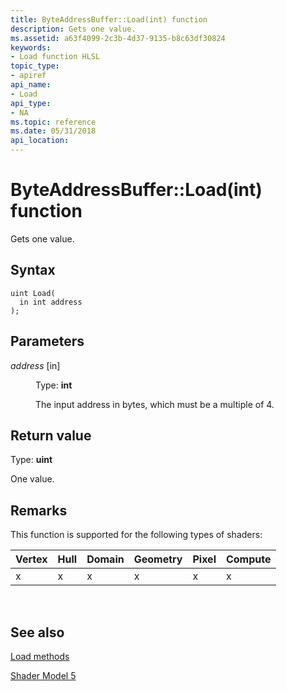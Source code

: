 ```yaml
---
title: ByteAddressBuffer::Load(int) function
description: Gets one value.
ms.assetid: a63f4099-2c3b-4d37-9135-b8c63df30824
keywords:
- Load function HLSL
topic_type:
- apiref
api_name:
- Load
api_type:
- NA
ms.topic: reference
ms.date: 05/31/2018
api_location: 
---
```


# ByteAddressBuffer::Load(int) function

Gets one value.

## Syntax

``` syntax
uint Load(
  in int address
);
```

## Parameters

<dl> <dt>

*address* \[in\]
</dt> <dd>

Type: **int**

The input address in bytes, which must be a multiple of 4.

</dd> </dl>

## Return value

Type: **uint**

One value.

## Remarks

This function is supported for the following types of shaders:



| Vertex | Hull | Domain | Geometry | Pixel | Compute |
|--------|------|--------|----------|-------|---------|
| x      | x    | x      | x        | x     | x       |



 

## See also

<dl> <dt>

[Load methods](byteaddressbuffer-load.md)
</dt> <dt>

[Shader Model 5](d3d11-graphics-reference-sm5.md)
</dt> </dl>

 

 




